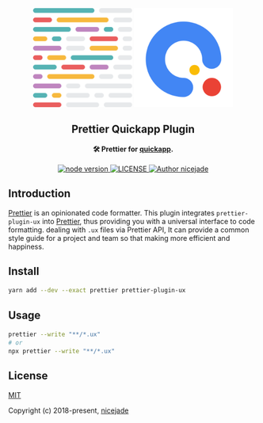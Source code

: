 <div align="center">
  <a href="https://github.com/nicejade/prettier-plugin-quickapp"><img width="200" src="https://raw.githubusercontent.com/nicejade/prettier-plugin-quickapp/master/doc/images/pretitter.png" alt="Prettier Plugin Quickapp"></a>
  <a href="https://github.com/nicejade/prettier-plugin-quickapp"><img
  width="200" src="https://raw.githubusercontent.com/nicejade/prettier-plugin-quickapp/master/doc/images/quickapp.png" alt="Prettier Plugin Quickapp"></a>
</div>

<h2 align="center">Prettier Quickapp Plugin</h2>

<div align="center">
  <strong>🛠 Prettier for 
    <a href="https://nicelinks.site/post/5b5fb5bc615bf842b609105f">quickapp</a>.
  </strong>
</div>

<br>

<div align="center">
  <a href="https://nodejs.org/en/">
    <img src="https://img.shields.io/badge/node-%3E%3D%208.0.0-green.svg" alt="node version">
  </a>
  <a href="https://github.com/nicejade/vue-boilerplate-template">
    <img src="https://img.shields.io/github/license/nicejade/vue-boilerplate-template.svg" alt="LICENSE">
  </a>
  <a href="https://about.me/nicejade"><img src="https://img.shields.io/badge/Author-nicejade-%23a696c8.svg" alt="Author nicejade"></a>
</div>

## Introduction

[Prettier](https://nicelinks.site/post/5c16083e819ae45de1453caa) is an opinionated code formatter. This plugin integrates `prettier-plugin-ux` into [Prettier](https://nicelinks.site/post/5c16083e819ae45de1453caa), thus providing you with a universal interface to code formatting. dealing with `.ux` files via Prettier API, It can provide a common style guide  for a project and team so that making more efficient and happiness.

## Install

```bash
yarn add --dev --exact prettier prettier-plugin-ux
```

## Usage

```bash
prettier --write "**/*.ux"
# or
npx prettier --write "**/*.ux"
```

## License

[MIT](http://opensource.org/licenses/MIT)

Copyright (c) 2018-present, [nicejade](https://about.me/nicejade)